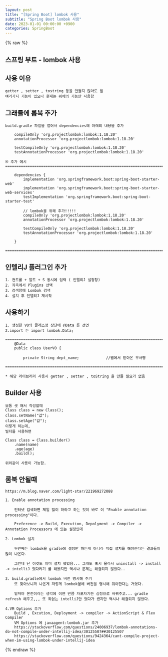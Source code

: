 ```yaml
---  
layout: post  
title: "[Spring Boot] lombok 사용"  
subtitle: "Spring Boot lombok 사용"  
date: 2023-01-01 00:00:00 +0900  
categories: SpringBoot  
---  
```

{% raw %}  
## 스프링 부트 - lombok 사용  
  
## 사용 이유  
	getter , setter , tostring 등을 만들지 않아도 됨  
	여러가지 기능이 있으나 현재는 위에의 기능만 사용함  
  
## 그래들에 롬북 추가  
  
	build.gradle 파일을 열어서 dependencies에 아래의 내용을 추가  
  
		compileOnly 'org.projectlombok:lombok:1.18.20'  
		annotationProcessor 'org.projectlombok:lombok:1.18.20'  
  
		testCompileOnly 'org.projectlombok:lombok:1.18.20'  
		testAnnotationProcessor 'org.projectlombok:lombok:1.18.20'  
  
	※ 추가 예시  
	=====================================================================================================================================================  
  
		dependencies {  
			implementation 'org.springframework.boot:spring-boot-starter-web'  
			implementation 'org.springframework.boot:spring-boot-starter-web-services'  
			testImplementation 'org.springframework.boot:spring-boot-starter-test'  
  
			// lombok을 위해 추가!!!!!  
			compileOnly 'org.projectlombok:lombok:1.18.20'  
			annotationProcessor 'org.projectlombok:lombok:1.18.20'  
  
			testCompileOnly 'org.projectlombok:lombok:1.18.20'  
			testAnnotationProcessor 'org.projectlombok:lombok:1.18.20'  
  
		}  
  
	=====================================================================================================================================================  
  
## 인텔리J 플러그인 추가  
  
	1. 컨트롤 + 알트 + S 동시에 입력 ( 인텔리J 설정창)  
	2. 좌측에서 Plugins 선택  
	3. 검색창에 Lombok 검색  
	4. 설치 후 인텔리J 재시작  
  
## 사용하기  
  
	1. 생성한 VO의 클래스명 상단에 @Data 를 선언  
	2.import 는 import lombok.Data;  
  
	=====================================================================================================================================================  
		@Data  
		public class UserVO {  
  
			private String dept_name;            //웹에서 받아온 부서명  
  
	=====================================================================================================================================================  
  
	* 해당 라이브러리 사용시 getter , setter , toString 을 만들 필요가 없음  
  
## Builder 사용  
  
	보통 셋 해서 작성할때  
	Class class = new Class();  
	class.setName("값");  
	class.setAge("값");  
	이렇게 하는데,  
	빌더를 사용하면  
  
	Class class = Class.builder()  
		.name(name)  
		.age(age)  
		.build();  
  
	위와같이 사용이 가능함.  
  
## 롬북 안될떄  
  
	https://m.blog.naver.com/light-star/221969272088  
  
	1. Enable annotation processing  
  
		인터넷 검색하면 제일 많이 하라고 하는 것이 바로 이 "Enable annotation processing"이다.  
  
		Preference -> Build, Execution, Depolyment -> Compiler -> Annotation Processors 에 있는 설정인데  
  
	2. Lombok 설치  
  
		두번째는 lombok을 gradle에 설정만 하는게 아니라 직접 설치를 해야한다는 결과들이 많이 나온다.  
  
		그런데 난 이것도 이미 설치 했었음... 그래도 혹시 몰라서 uninstall -> install -> intelliJ 껐다켜기 를 해봤지만 역시나 문제는 해결되지 않았다..  
  
	3. build.gradle에서 lombok 버전 명시해 주기  
		또 찾아보니까 나온게 저렇게 lombok옆에 버전을 명시해 줘야한다는 거였다.  
  
		밑져야 본전이라는 생각에 이젠 반쯤 자포자기한 심정으로 바꿔주고... gradle refresh 해주고,,, 또 죄없는 intelliJ만 껐다가 켰지만 역시나 해결되지 않았다.  
  
	4.VM Options 추가  
		Build , Excution, Deployment -> compiler -> ActionScript & Flex Compiler  
		VM Options 에 javaagent:lombok.jar 추가  
		https://stackoverflow.com/questions/24006937/lombok-annotations-do-not-compile-under-intellij-idea/30125507##30125507  
		https://stackoverflow.com/questions/9424364/cant-compile-project-when-im-using-lombok-under-intellij-idea  
{% endraw %}